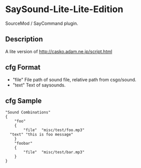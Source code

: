 SaySound-Lite-Lite-Edition
==========================

SourceMod / SayCommand plugin.

Description
--

A lite version of http://casko.adam.ne.jp/script.html


cfg Format
---------

 - "file"		File path of sound file, relative path from csgo/sound.
 - "text"  Text of saysounds.

cfg Sample
-------

    "Sound Combinations"
    {
    	"foo"
    	{
    		"file"	"misc/test/foo.mp3"
      "text" "this is foo message"
    	}
    	"foobar"
    	{
    		"file"	"misc/test/bar.mp3"
    	}
    }
